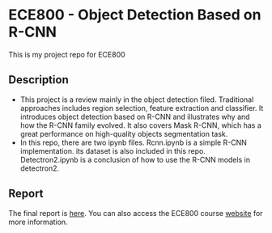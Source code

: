 # ECE800 - Object Detection Based on R-CNN
This is my project repo for ECE800

## Description
* This project is a review mainly in the object detection filed. Traditional approaches includes region selection, feature extraction and classifier. It introduces object detection based on R-CNN and illustrates why and how the R-CNN family evolved. It also covers Mask R-CNN, which has a great performance on high-quality objects segmentation task.
* In this repo, there are two ipynb files. Rcnn.ipynb is a simple R-CNN implementation. its dataset is also included in this repo. Detectron2.ipynb is a conclusion of how to use the R-CNN models in detectron2. 

## Report
The final report is [here](https://drive.google.com/file/d/1FQlgQArPDZ-kqmM_DY3udOU6QQ8kPszQ/view). You can also access the ECE800 course [website](https://sites.google.com/view/ece800/home?authuser=0) for more information. 
